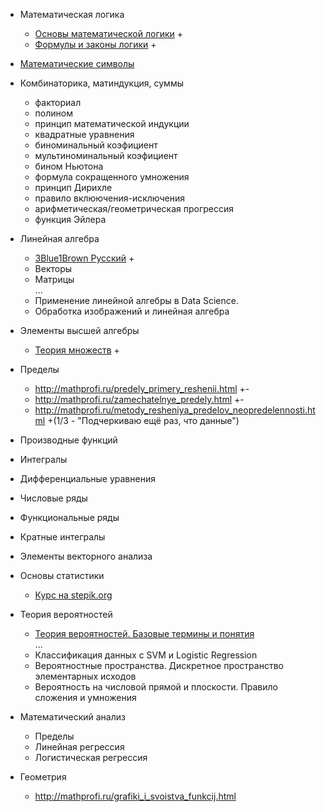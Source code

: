 - Математическая логика
    - [Основы математической логики](http://mathprofi.ru/osnovy_matematicheskoj_logiki.html) +
    - [Формулы и законы логики](http://mathprofi.ru/formuly_i_zakony_logiki.html) +
  
- [Математические символы](https://www.rapidtables.com/math/symbols/Basic_Math_Symbols.html#logic)
    
-  Комбинаторика, матиндукция, суммы
    - факториал
    - полином
    - принцип математической индукции
    - квадратные уравнения
    - биноминальный коэфициент
    - мультиноминальный коэфициент
    - бином Ньютона
    - формула сокращенного умножения
    - принцип Дирихле
    - правило вклюючения-исключения
    - арифметическая/геометрическая прогрессия
    - функция Эйлера
      
-  Линейная алгебра
    - [3Blue1Brown Русский](https://www.youtube.com/watch?v=RNTRYicPvWQ&list=PLVjLpKXnAGLXPaS7FRBjd5yZeXwJxZil2&index=1) +
    - Векторы
    - Матрицы   
    ...   
    - Применение линейной алгебры в Data Science.
    - Обработка изображений и линейная алгебра

- Элементы высшей алгебры
    - [Теория множеств](http://mathprofi.ru/mnozhestva.html) +

- Пределы
    - http://mathprofi.ru/predely_primery_reshenii.html  +-
    - http://mathprofi.ru/zamechatelnye_predely.html +-
    - http://mathprofi.ru/metody_resheniya_predelov_neopredelennosti.html +(1/3 - "Подчеркиваю ещё раз, что данные")
   
- Производные функций

- Интегралы

- Дифференциальные уравнения

- Числовые ряды

- Функциональные ряды

- Кратные интегралы

- Элементы векторного анализа

- Основы статистики
    - [Курс на stepik.org](https://stepik.org/course/76/syllabus)

- Теория вероятностей
    - [Теория вероятностей. Базовые термины и понятия](http://mathprofi.ru/teorija_verojatnostei.html)   
    ...   
    - Классификация данных с SVM и Logistic Regression
    - Вероятностные пространства. Дискретное пространство элементарных исходов
    - Вероятность на числовой прямой и плоскости. Правило сложения и умножения
    

- Математический анализ
    -  Пределы
    -  Линейная регрессия
    -  Логистическая регрессия


- Геометрия
    - http://mathprofi.ru/grafiki_i_svoistva_funkcij.html
